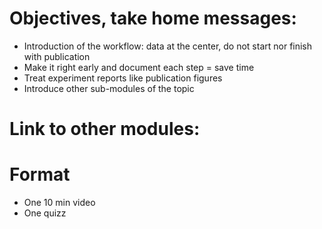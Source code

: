 # Objectives, take home messages:

- Introduction of the workflow: data at the center, do not start nor finish with publication
- Make it right early and document each step = save time
- Treat experiment reports like publication figures
- Introduce other sub-modules of the topic


# Link to other modules:

# Format

- One 10 min video
- One quizz